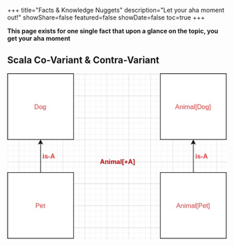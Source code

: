 +++
title="Facts & Knowledge Nuggets"
description="Let your aha moment out!"
showShare=false
featured=false
showDate=false
toc=true
+++

**This page exists for one single fact that upon a glance on the topic, you get your aha moment**

## Scala Co-Variant & Contra-Variant

![Scala Variant](/images/facts/scala-variant.jpg)
